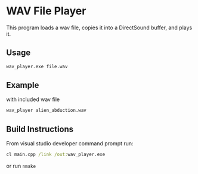 # WAV File Player

This program loads a wav file, copies it into a DirectSound buffer, and plays it.

## Usage

```bat
wav_player.exe file.wav
```

## Example

with included wav file

```bat
wav_player alien_abduction.wav
```

## Build Instructions

From visual studio developer command prompt run:
```bat
cl main.cpp /link /out:wav_player.exe
```
or run `nmake`